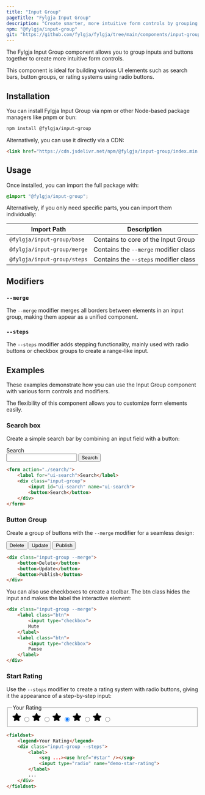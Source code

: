 ```yaml
---
title: "Input Group"
pageTitle: "Fylgja Input Group"
description: "Create smarter, more intuitive form controls by grouping inputs and buttons together"
npm: "@fylgja/input-group"
git: "https://github.com/fylgja/fylgja/tree/main/components/input-group"
---
```


The Fylgja Input Group component allows you to group inputs and buttons together
to create more intuitive form controls.

This component is ideal for building various UI elements such as
search bars, button groups, or rating systems using radio buttons.

## Installation

You can install Fylgja Input Group via npm or other Node-based package managers like pnpm or bun:

```sh
npm install @fylgja/input-group
```

Alternatively, you can use it directly via a CDN:

```html
<link href="https://cdn.jsdelivr.net/npm/@fylgja/input-group/index.min.css" rel="stylesheet">
```

## Usage

Once installed, you can import the full package with:

```css
@import "@fylgja/input-group";
```

Alternatively, if you only need specific parts, you can import them individually:

| Import Path                 | Description                           |
| --------------------------- | ------------------------------------- |
| `@fylgja/input-group/base`  | Contains to core of the Input Group   |
| `@fylgja/input-group/merge` | Contains the `--merge` modifier class |
| `@fylgja/input-group/steps` | Contains the `--steps` modifier class |

## Modifiers

### `--merge`

The `--merge` modifier merges all borders between elements in an input group, making them appear as a unified component.

### `--steps`

The `--steps` modifier adds stepping functionality, mainly used with radio buttons or checkbox groups to create a range-like input.

## Examples

These examples demonstrate how you can use the Input Group component with various form controls and modifiers.

The flexibility of this component allows you to customize form elements easily.

### Search box

Create a simple search bar by combining an input field with a button:

<form action="./search/">
	<label for="ui-search">Search</label>
	<div class="input-group">
		<input id="ui-search" name="ui-search">
		<button>Search</button>
	</div>
</form>

```html
<form action="./search/">
	<label for="ui-search">Search</label>
	<div class="input-group">
		<input id="ui-search" name="ui-search">
		<button>Search</button>
	</div>
</form>
```

### Button Group

Create a group of buttons with the `--merge` modifier for a seamless design:

<div class="input-group --merge">
	<button>Delete</button>
	<button>Update</button>
	<button>Publish</button>
</div>

```html
<div class="input-group --merge">
	<button>Delete</button>
	<button>Update</button>
	<button>Publish</button>
</div>
```

You can also use checkboxes to create a toolbar.
The btn class hides the input and makes the label the interactive element:

```html
<div class="input-group --merge">
	<label class="btn">
		<input type="checkbox">
		Mute
	</label>
	<label class="btn">
		<input type="checkbox">
		Pause
	</label>
</div>
```

### Start Rating

Use the `--steps` modifier to create a rating system with radio buttons,
giving it the appearance of a step-by-step input:

<fieldset class="flow" style="--flow: 0.5em">
	<legend>Your Rating</legend>
	<div class="input-group --steps">
		<label>
			<svg xmlns="http://www.w3.org/2000/svg" width="24" height="24" viewBox="0 0 24 24"><defs><path id="star" style="fill: var(--_not-checked, none) var(--_is-checked, currentColor)" fill="none" stroke="currentColor" stroke-width="2" stroke-linecap="round" stroke-linejoin="round" d="M11.525 2.295a.53.53 0 0 1 .95 0l2.31 4.679a2.123 2.123 0 0 0 1.595 1.16l5.166.756a.53.53 0 0 1 .294.904l-3.736 3.638a2.123 2.123 0 0 0-.611 1.878l.882 5.14a.53.53 0 0 1-.771.56l-4.618-2.428a2.122 2.122 0 0 0-1.973 0L6.396 21.01a.53.53 0 0 1-.77-.56l.881-5.139a2.122 2.122 0 0 0-.611-1.879L2.16 9.795a.53.53 0 0 1 .294-.906l5.165-.755a2.122 2.122 0 0 0 1.597-1.16z"/></defs><title>Rating 1</title><use href="#star" /></svg>
			<input type="radio" name="demo-star-rating">
		</label>
		<label>
			<svg xmlns="http://www.w3.org/2000/svg" width="24" height="24" viewBox="0 0 24 24"><title>Rating 2</title><use href="#star" /></svg>
			<input type="radio" name="demo-star-rating">
		</label>
		<label>
			<svg xmlns="http://www.w3.org/2000/svg" width="24" height="24" viewBox="0 0 24 24"><title>Rating 3</title><use href="#star" /></svg>
			<input type="radio" name="demo-star-rating" checked>
		</label>
		<label>
			<svg xmlns="http://www.w3.org/2000/svg" width="24" height="24" viewBox="0 0 24 24"><title>Rating 4</title><use href="#star" /></svg>
			<input type="radio" name="demo-star-rating">
		</label>
		<label>
			<svg xmlns="http://www.w3.org/2000/svg" width="24" height="24" viewBox="0 0 24 24"><title>Rating 5</title><use href="#star" /></svg>
			<input type="radio" name="demo-star-rating">
		</label>
	</div>
</fieldset>

```html
<fieldset>
	<legend>Your Rating</legend>
	<div class="input-group --steps">
		<label>
			<svg ...><use href="#star" /></svg>
			<input type="radio" name="demo-star-rating">
		</label>
		...
	</div>
</fieldset>
```
